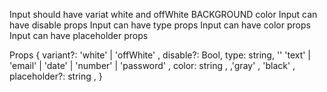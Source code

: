 Input should have variat white and offWhite BACKGROUND color
Input can have disable props
Input can have type props
Input can have color props 
Input can have placeholder props 

Props {
    variant?: 'white' | 'offWhite' ,
    disable?: Bool,
    type: string, '' 'text' | 'email' | 'date' | 'number' | 'password' ,
    color: string , ,'gray' , 'black' ,
    placeholder?:  string ,
}